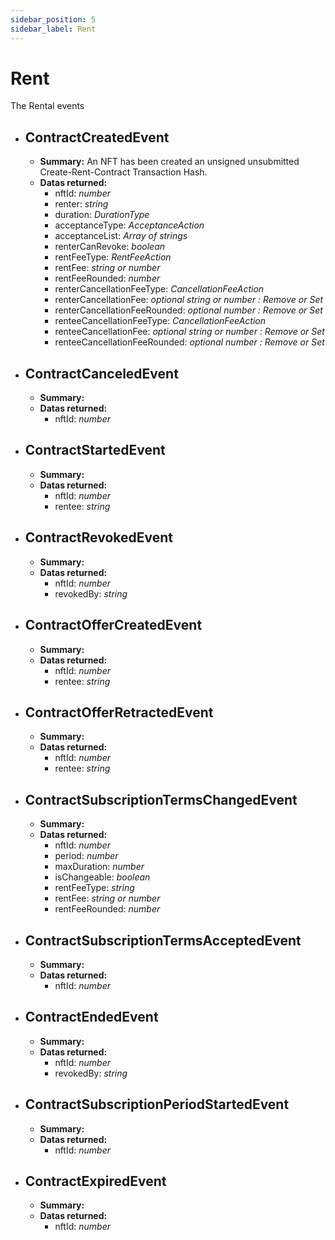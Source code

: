 ```yaml
---
sidebar_position: 5
sidebar_label: Rent
---
```


# Rent

The Rental events


- ## ContractCreatedEvent  
	- **Summary:**  An NFT has been created an unsigned unsubmitted Create-Rent-Contract Transaction Hash.
	- **Datas returned:** 
		- nftId: *number*
  		- renter: *string*
  		- duration: *DurationType*
  		- acceptanceType: *AcceptanceAction*
  		- acceptanceList: *Array of strings*
  		- renterCanRevoke: *boolean*
  		- rentFeeType: *RentFeeAction*
  		- rentFee: *string or number*
  		- rentFeeRounded: *number*
  		- renterCancellationFeeType: *CancellationFeeAction*
  		- renterCancellationFee: *optional string or number : Remove or Set*
  		- renterCancellationFeeRounded: *optional number : Remove or Set*
  		- renteeCancellationFeeType: *CancellationFeeAction*
  		- renteeCancellationFee: *optional string or number : Remove or Set*
  		- renteeCancellationFeeRounded: *optional number : Remove or Set*


- ## ContractCanceledEvent  
	- **Summary:** 
	- **Datas returned:** 
		- nftId: *number*


- ## ContractStartedEvent  
	- **Summary:** 
	- **Datas returned:** 
		- nftId: *number*
		- rentee: *string*


- ## ContractRevokedEvent  
	- **Summary:** 
	- **Datas returned:** 
		- nftId: *number*
		- revokedBy: *string*


- ## ContractOfferCreatedEvent  
	- **Summary:** 
	- **Datas returned:** 
		- nftId: *number*
		- rentee: *string*


- ## ContractOfferRetractedEvent  
	- **Summary:** 
	- **Datas returned:** 
		- nftId: *number*
		- rentee: *string*


- ## ContractSubscriptionTermsChangedEvent  
	- **Summary:** 
	- **Datas returned:** 
		- nftId: *number*
		- period: *number*
  		- maxDuration: *number*
  		- isChangeable: *boolean*
  		- rentFeeType: *string*
  		- rentFee: *string or number*
		- rentFeeRounded: *number*


- ## ContractSubscriptionTermsAcceptedEvent  
	- **Summary:** 
	- **Datas returned:** 
		- nftId: *number*


- ## ContractEndedEvent  
	- **Summary:** 
	- **Datas returned:** 
		- nftId: *number*
		- revokedBy: *string*


- ## ContractSubscriptionPeriodStartedEvent  
	- **Summary:** 
	- **Datas returned:** 
		- nftId: *number*


- ## ContractExpiredEvent  
	- **Summary:** 
	- **Datas returned:** 
		- nftId: *number*